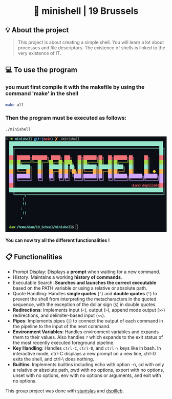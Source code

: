 <h1 align="center">
	📖 minishell | 19 Brussels
</h1>


## 💡 About the project

>This project is about creating a simple shell.
You will learn a lot about processes and file descriptors.
The existence of shells is linked to the very existence of IT.



## 💻 To use the program 
<h3>you must first compile it with the makefile by using the command 'make' in the shell</h3>

```bash
make all
```

<h3>Then the program must be executed as follows: </h3>

```bash
./minishell
```

![Screenshot](stanshell.png)

**You can now try all the different functionalities !**

## 📋 Functionalities

- Prompt Display: Displays a **prompt** when waiting for a new command.
- History: Maintains a working **history of commands**.
- Executable Search: **Searches and launches the correct executable** based on the PATH variable or using a relative or absolute path.
- Quote Handling: Handles **single quotes** (```'```) and **double quotes** (```"```) to prevent the shell from interpreting the metacharacters in the quoted sequence, with the exception of the dollar sign (```$```) in double quotes.
- **Redirections**: Implements input (```<```), output (```>```), append mode output (```>>```) redirections, and delimiter-based input (```<<```).
- **Pipes**: Implements pipes (```|```) to connect the output of each command in the pipeline to the input of the next command.
- **Environment Variables**: Handles environment variables and expands them to their values. Also handles ```?``` which expands to the exit status of the most recently executed foreground pipeline.
- **Key Handling**: Handles ```ctrl-C```, ```ctrl-D```, and ```ctrl-\``` keys like in bash. In interactive mode, ctrl-C displays a new prompt on a new line, ctrl-D exits the shell, and ctrl-\ does nothing.
- **Builtins**: Implements builtins including echo with option -n, cd with only a relative or absolute path, pwd with no options, export with no options, unset with no options, env with no options or arguments, and exit with no options.

This group project was done with [stanislas](https://github.com/stanislas1200) and [dspilleb](https://github.com/dspilleb).
